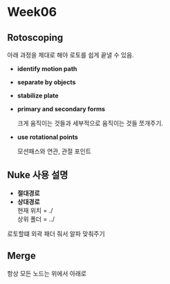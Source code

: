 Week06
======
Rotoscoping
------------

아래 과정을 제대로 해야 로토를 쉽게 끝낼 수 있음.
* **identify motion path**

    
* **separate by objects**

    
* **stabilize plate**

    
* **primary and secondary forms**  

    크게 움직이는 것들과 세부적으로 움직이는 것들 쪼개주기.


* **use rotational points**

    모션패스와 연관, 관절 포인트
  
Nuke 사용 설명
---------------

* **절대경로**
* **상대경로**    
     현재 위치 = ./    
     상위 폴더 = ../    
     
로토할떄 외곽 패더 줘서 알파 맞춰주기

Merge
------

항상 모든 노드는 위에서 아래로
